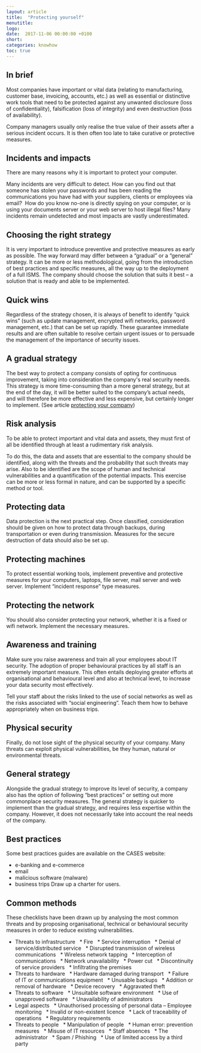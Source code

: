 ```yaml
---
layout: article
title:  "Protecting yourself"
menutitle:
logo:
date:  2017-11-06 00:00:00 +0100
short:
categories: knowhow
toc: true
---
```

## In brief
Most companies have important or vital data (relating to manufacturing, customer base, invoicing, accounts, etc.) as well as essential or distinctive work tools that need to be protected against any unwanted disclosure (loss of confidentiality), falsification (loss of integrity) and even destruction (loss of availability).

Company managers usually only realise the true value of their assets after a serious incident occurs. It is then often too late to take curative or protective measures.

## Incidents and impacts
There are many reasons why it is important to protect your computer.

Many incidents are very difficult to detect. How can you find out that someone has stolen your passwords and has been reading the communications you have had with your suppliers, clients or employees via email?  How do you know no-one is directly spying on your computer, or is using your documents server or your web server to host illegal files? Many incidents remain undetected and most impacts are vastly underestimated.

## Choosing the right strategy
It is very important to introduce preventive and protective measures as early as possible. The way forward may differ between a “gradual” or a “general” strategy. It can be more or less methodological, going from the introduction of best practices and specific measures, all the way up to the deployment of a full ISMS. The company should choose the solution that suits it best – a solution that is ready and able to be implemented.

## Quick wins
Regardless of the strategy chosen, it is always of benefit to identify “quick wins” (such as update management, encrypted wifi networks, password management, etc.) that can be set up rapidly. These guarantee immediate results and are often suitable to resolve certain urgent issues or to persuade the management of the importance of security issues.

## A gradual strategy
The best way to protect a company consists of opting for continuous improvement, taking into consideration the company's real security needs. This strategy is more time-consuming than a more general strategy, but at the end of the day, it will be better suited to the company’s actual needs, and will therefore be more effective and less expensive, but certainly longer to implement. (See article [protecting your company](-))

## Risk analysis
To be able to protect important and vital data and assets, they must first of all be identified through at least a rudimentary risk analysis.

To do this, the data and assets that are essential to the company should be identified, along with the threats and the probability that such threats may arise. Also to be identified are the scope of human and technical vulnerabilities and a quantification of the potential impacts. This exercise can be more or less formal in nature, and can be supported by a specific method or tool.

## Protecting data
Data protection is the next practical step. Once classified, consideration should be given on how to protect data through backups, during transportation or even during transmission. Measures for the secure destruction of data should also be set up.

## Protecting machines
To protect essential working tools, implement preventive and protective measures for your computers, laptops, file server, mail server and web server. Implement “incident response” type measures.

## Protecting the network
You should also consider protecting your network, whether it is a fixed or wifi network. Implement the necessary measures.

## Awareness and training
Make sure you raise awareness and train all your employees about IT security. The adoption of proper behavioural practices by all staff is an extremely important measure. This often entails deploying greater efforts at organisational and behavioural level and also at technical level, to increase your data security most effectively.

Tell your staff about the risks linked to the use of social networks as well as the risks associated with “social engineering”. Teach them how to behave appropriately when on business trips.

## Physical security
Finally, do not lose sight of the physical security of your company. Many threats can exploit physical vulnerabilities, be they human, natural or environmental threats.

## General strategy
Alongside the gradual strategy to improve its level of security, a company also has the option of following “best practices” or setting out more commonplace security measures. The general strategy is quicker to implement than the gradual strategy, and requires less expertise within the company. However, it does not necessarily take into account the real needs of the company.

## Best practices
Some best practices guides are available on the CASES website:

* e-banking and e-commerce
* email
* malicious software (malware)
* business trips
Draw up a charter for users.

## Common methods
These checklists have been drawn up by analysing the most common threats and by proposing organisational, technical or behavioural security measures in order to reduce existing vulnerabilities.

* Threats to infrastructure
  * Fire
  * Service interruption
  * Denial of service/distributed service
  * Disrupted transmission of wireless communications
  * Wireless network tapping
  * Interception of communications
  * Network unavailability
  * Power cut
  * Discontinuity of service providers
  * Infiltrating the premises
* Threats to hardware
  * Hardware damaged during transport
  * Failure of IT or communications equipment
  * Unusable backups
  * Addition or removal of hardware
  * Device recovery
  * Aggravated theft
* Threats to software
  * Unsuitable software environment
  * Use of unapproved software
  * Unavailability of administrators
* Legal aspects
  * Unauthorised processing of personal data – Employee monitoring
  * Invalid or non-existent licence
  * Lack of traceability of operations
  * Regulatory requirements
* Threats to people
  * Manipulation of people
  * Human error: prevention measures
  * Misuse of IT resources
  * Staff absences
  * The administrator
  * Spam / Phishing
  * Use of limited access by a third party
